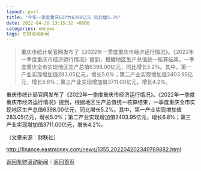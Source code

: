 ```yaml
---
layout: post
title: "今年一季度重庆GDP为6398亿元 同比增5.2%"
date: 2022-04-20 13:15:32 +0800
categories: emnews
tags: 东财滚动新闻
---
```

> 重庆市统计局官网发布了《2022年一季度重庆市经济运行情况》。《2022年一季度重庆市经济运行情况》提到，根据地区生产总值统一核算结果，一季度重庆全市实现地区生产总值6398.00亿元，同比增长5.2%。其中，第一产业实现增加值283.05亿元，增长5.0%；第二产业实现增加值2403.95亿元，增长6.8%；第三产业实现增加值3711.00亿元，增长4.2%。

<p>重庆市统计局官网发布了《2022年一季度重庆市经济运行情况》。《2022年一季度重庆市经济运行情况》提到，根据地区生产总值统一核算结果，一季度重庆全市实现地区生产总值6398.00亿元，同比增长5.2%。其中，第一产业实现增加值283.05亿元，增长5.0%；第二产业实现增加值2403.95亿元，增长6.8%；第三产业实现增加值3711.00亿元，增长4.2%。</p><p class="em_media">（文章来源：财联社）</p>

<http://finance.eastmoney.com/news/1355,202204202349769882.html>

[返回东财滚动新闻](//finews.withounder.com/emnews/)｜[返回首页](//finews.withounder.com/)